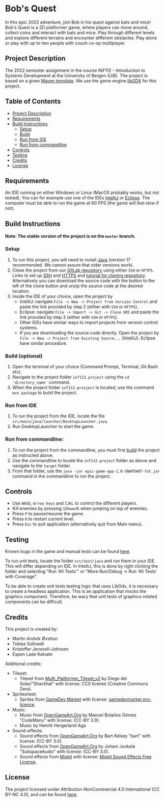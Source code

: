 # Bob's Quest
In this epic 2022 adventure, join Bob in his quest against bats and mice!
Bob's Quest is a 2D platformer game, where players can move around, collect coins and interact with bats and mice.
Play through different levels and explore different terrains and encounter different obstacles.
Play alone or play with up to two people with couch co-op multiplayer.



## Project Description
The 2022 semester assignment in the course INF112 - Introduction to Systems Development at the University of Bergen (UiB).
The project is based on a given [Maven template](https://git.app.uib.no/inf112/22v/inf112.22v.libgdx-template.git). 
We use the game engine [libGDX](https://libgdx.com/) for this project.


## Table of Contents
- [Project Description](#project-description)
- [Requirements](#requirements)
- [Build Instructions](#build-instructions)
  - [Setup](#setup)
  - [Build](#build-optional)
  - [Run from IDE](#run-from-ide)
  - [Run from commandline](#run-from-commandline)
- [Controls](#controls)
- [Testing](#testing)
- [Credits](#credits)
- [License](#license)

## Requirements
An IDE running on either Windows or Linux (MacOS probably works, but not tested). You can for example use one of the IDEs [IntelliJ](https://www.jetbrains.com/idea/) or [Eclipse](https://www.eclipse.org/ide/).
The computer must be able to run the game at 60 FPS (the game will feel slow if not).

## Build Instructions
#### Note: The stable version of the project is on the `master` branch.

### Setup
1. To run this project, you will need to install [Java](https://www.oracle.com/java/technologies/downloads/) (version 17 recommended. We cannot assure that older versions work).
2. Clone the project from our [GitLab repository](https://git.app.uib.no/grabbane/inf112.22v.bob-quest) using either `SSH` or `HTTPS`. 
Links to set up [SSH](https://git.app.uib.no/help/ssh/index.md) and [HTTPS](https://docs.gitlab.com/omnibus/settings/ssl.html) and [tutorial for cloning repository](https://docs.gitlab.com/ee/user/project/repository/#clone-a-repository). Alternatively you can download the source code with the button to the left of the clone button and unzip the source code at the desired location.
3. Inside the IDE of your choice, open the project by 
   - IntelliJ: navigate `File -> New -> Project from Version Control` and paste the link provided by step 2 (either with `SSH` or `HTTPS`).
   - Eclipse: navigate `File -> Import -> Git -> Clone URI` and paste the link provided by step 2 (either with `SSH` or `HTTPS`).
   - Other IDEs have similar ways to import projects from version control systems.
   - If you are downloading the source code directly. Open the project by `File -> New -> Project from Existing Source...` (IntelliJ). Eclipse have similar procedure.

### Build (optional)
1. Open the terminal of your choice (Command Prompt, Terminal, Git Bash etc).
2. Navigate to the project folder `inf112.project` using the `cd 'directory_name'` command.
3. When the project folder `inf112.prosject` is located, use the command `mvn package` to build the project.

### Run from IDE
1. To run the project from the IDE, locate the file `src/main/java/launcher/DesktopLauncher.java`.
2. Run DesktopLauncher to start the game.

### Run from commandline:
1. To run the project from the commandline, you must first [build](#build-optional) the project as instructed above.
2. Use the commandline to locate the `inf112.project` folder as above and navigate to the `target` folder.
3. From that folder, use the `java -jar epic-game-app-1.0-SNAPSHOT-fat.jar` command in the commandline to run the project.

## Controls
- Use `WASD`, `Arrow keys` and `IJKL` to control the different players.
- Kill enemies by pressing `S`/`Down`/`K` when jumping on top of enemies.
- Press `P` to pause/resume the game.
- Press `R` to restart current level.
- Press `Esc` to quit application (alternatively quit from Main menu).

## Testing
Known bugs in the game and manual tests can be found [here](src/main/resources/BugReplication.md).

To run unit tests, locate the folder `src/test/java` and run them in your IDE. This will differ depending on IDE. 
In IntelliJ, this is done by right clicking the folder and selecting "Run 'All Tests'" or "More Run/Debug -> Run 'All Tests' with Coverage".

To be able to create unit tests testing logic that uses LibGdx, it is necessary to create a headless application.
This is an application that mocks the graphics component. Therefore, be wary that unit tests of graphics-related components can be difficult. 

## Credits
This project is created by:
- Martin Andvik Øvsttun
- Tobias Soltvedt
- Kristoffer Jensvoll-Johnsen
- Espen Lade Kalvatn

Additional credits:
- Tileset:
    - Tileset from [Multi_Platformer_Tileset_v2](https://shackhal.itch.io/multi-platformer-tileset) by Diego del Solar/"Shackhal" with license: CC0 license (Creative Commons Zero).
- Spritesheet:
  - Sprites from [GameDev Market](https://www.gamedevmarket.net/) with license: [gamedevmarket pro-licence](https://www.gamedevmarket.net/terms-conditions/#pro-licence).
- Music:
  - Music from [OpenGameArt.Org](https://opengameart.org/content/platformer-game-music-pack) by Manuel Bolaños Gómez "CodeManu" with license: (CC-BY 3.0).
  - Music by Henrik Hergerland Aga
- Sound-effects:
  - Sound effects from [OpenGameArt.Org](https://opengameart.org/content/level-up-sound-effects) by Bart Kelsey "bart" with license: (CC-BY 3.0).
  - Sound effects from [OpenGameArt.Org](https://opengameart.org/content/512-sound-effects-8-bit-style) by Juhani Junkala "SubspaceAudio" with license: (CC-BY 3.0).
  - Sound effects from [Mixkit](https://mixkit.co/free-sound-effects/) with license: [Mixkit Sound Effects Free License](https://mixkit.co/license/#sfxFree).

## License
The project licensed under Attribution-NonCommercial 4.0 International (CC BY-NC 4.0), and can be found [here](LICENSE).